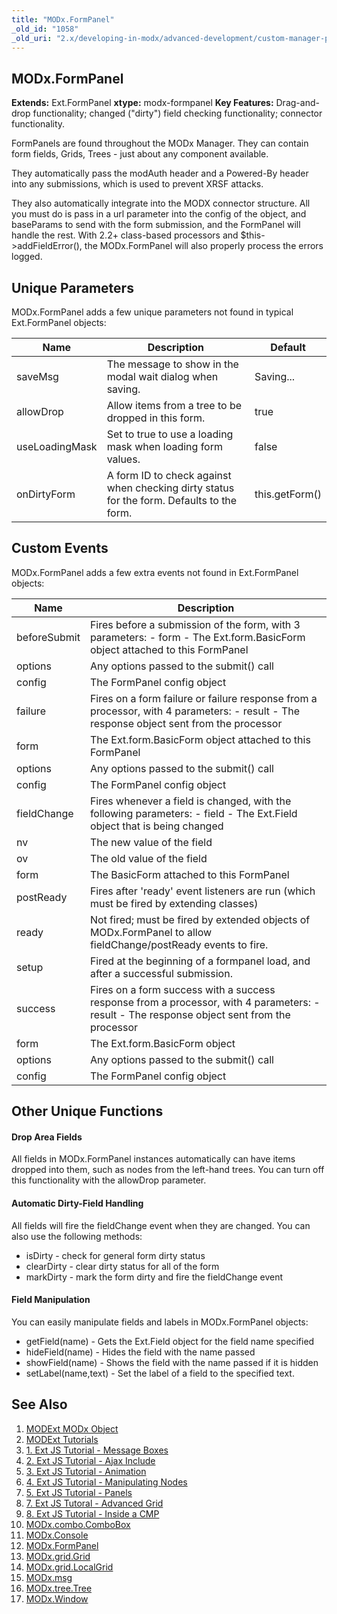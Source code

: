 ```yaml
---
title: "MODx.FormPanel"
_old_id: "1058"
_old_uri: "2.x/developing-in-modx/advanced-development/custom-manager-pages/modext/modx.formpanel"
---
```


## MODx.FormPanel

**Extends:** Ext.FormPanel 
**xtype:** modx-formpanel 
**Key Features:** Drag-and-drop functionality; changed ("dirty") field checking functionality; connector functionality.

FormPanels are found throughout the MODx Manager. They can contain form fields, Grids, Trees - just about any component available.

They automatically pass the modAuth header and a Powered-By header into any submissions, which is used to prevent XRSF attacks.

They also automatically integrate into the MODX connector structure. All you must do is pass in a url parameter into the config of the object, and baseParams to send with the form submission, and the FormPanel will handle the rest. With 2.2+ class-based processors and $this->addFieldError(), the MODx.FormPanel will also properly process the errors logged.

## Unique Parameters

MODx.FormPanel adds a few unique parameters not found in typical Ext.FormPanel objects:

| Name           | Description                                                                               | Default        |
| -------------- | ----------------------------------------------------------------------------------------- | -------------- |
| saveMsg        | The message to show in the modal wait dialog when saving.                                 | Saving...      |
| allowDrop      | Allow items from a tree to be dropped in this form.                                       | true           |
| useLoadingMask | Set to true to use a loading mask when loading form values.                               | false          |
| onDirtyForm    | A form ID to check against when checking dirty status for the form. Defaults to the form. | this.getForm() |

## Custom Events

MODx.FormPanel adds a few extra events not found in Ext.FormPanel objects:

| Name         | Description                                                                                                                                 |
| ------------ | ------------------------------------------------------------------------------------------------------------------------------------------- |
| beforeSubmit | Fires before a submission of the form, with 3 parameters: - form - The Ext.form.BasicForm object attached to this FormPanel                 |
| options      | Any options passed to the submit() call                                                                                                     |
| config       | The FormPanel config object                                                                                                                 |
| failure      | Fires on a form failure or failure response from a processor, with 4 parameters: - result - The response object sent from the processor     |
| form         | The Ext.form.BasicForm object attached to this FormPanel                                                                                    |
| options      | Any options passed to the submit() call                                                                                                     |
| config       | The FormPanel config object                                                                                                                 |
| fieldChange  | Fires whenever a field is changed, with the following parameters: - field - The Ext.Field object that is being changed                      |
| nv           | The new value of the field                                                                                                                  |
| ov           | The old value of the field                                                                                                                  |
| form         | The BasicForm attached to this FormPanel                                                                                                    |
| postReady    | Fires after 'ready' event listeners are run (which must be fired by extending classes)                                                      |
| ready        | Not fired; must be fired by extended objects of MODx.FormPanel to allow fieldChange/postReady events to fire.                               |
| setup        | Fired at the beginning of a formpanel load, and after a successful submission.                                                              |
| success      | Fires on a form success with a success response from a processor, with 4 parameters: - result - The response object sent from the processor |
| form         | The Ext.form.BasicForm object                                                                                                               |
| options      | Any options passed to the submit() call                                                                                                     |
| config       | The FormPanel config object                                                                                                                 |

## Other Unique Functions

#### Drop Area Fields

All fields in MODx.FormPanel instances automatically can have items dropped into them, such as nodes from the left-hand trees. You can turn off this functionality with the allowDrop parameter.

#### Automatic Dirty-Field Handling

All fields will fire the fieldChange event when they are changed. You can also use the following methods:

- isDirty - check for general form dirty status
- clearDirty - clear dirty status for all of the form
- markDirty - mark the form dirty and fire the fieldChange event

#### Field Manipulation

You can easily manipulate fields and labels in MODx.FormPanel objects:

- getField(name) - Gets the Ext.Field object for the field name specified
- hideField(name) - Hides the field with the name passed
- showField(name) - Shows the field with the name passed if it is hidden
- setLabel(name,text) - Set the label of a field to the specified text.

## See Also

1. [MODExt MODx Object](extending-modx/custom-manager-pages/modext/modext-modx-object)
2. [MODExt Tutorials](extending-modx/custom-manager-pages/modext/modext-tutorials)
  1. [1. Ext JS Tutorial - Message Boxes](extending-modx/custom-manager-pages/modext/modext-tutorials/1.-ext-js-tutorial-message-boxes)
  2. [2. Ext JS Tutorial - Ajax Include](extending-modx/custom-manager-pages/modext/modext-tutorials/2.-ext-js-tutorial-ajax-include)
  3. [3. Ext JS Tutorial - Animation](extending-modx/custom-manager-pages/modext/modext-tutorials/3.-ext-js-tutorial-animation)
  4. [4. Ext JS Tutorial - Manipulating Nodes](extending-modx/custom-manager-pages/modext/modext-tutorials/4.-ext-js-tutorial-manipulating-nodes)
  5. [5. Ext JS Tutorial - Panels](extending-modx/custom-manager-pages/modext/modext-tutorials/5.-ext-js-tutorial-panels)
  6. [7. Ext JS Tutoral - Advanced Grid](extending-modx/custom-manager-pages/modext/modext-tutorials/7.-ext-js-tutoral-advanced-grid)
  7. [8. Ext JS Tutorial - Inside a CMP](extending-modx/custom-manager-pages/modext/modext-tutorials/8.-ext-js-tutorial-inside-a-cmp)
3. [MODx.combo.ComboBox](extending-modx/custom-manager-pages/modext/modx.combo.combobox)
4. [MODx.Console](extending-modx/custom-manager-pages/modext/modx.console)
5. [MODx.FormPanel](extending-modx/custom-manager-pages/modext/modx.formpanel)
6. [MODx.grid.Grid](extending-modx/custom-manager-pages/modext/modx.grid.grid)
7. [MODx.grid.LocalGrid](extending-modx/custom-manager-pages/modext/modx.grid.localgrid)
8. [MODx.msg](extending-modx/custom-manager-pages/modext/modx.msg)
9. [MODx.tree.Tree](extending-modx/custom-manager-pages/modext/modx.tree.tree)
10. [MODx.Window](extending-modx/custom-manager-pages/modext/modx.window)